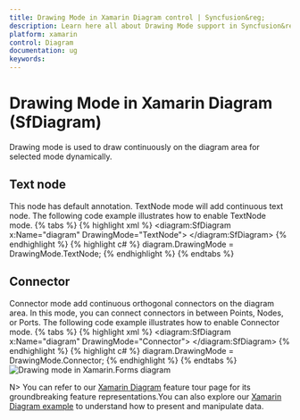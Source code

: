```yaml
---
title: Drawing Mode in Xamarin Diagram control | Syncfusion&reg;
description: Learn here all about Drawing Mode support in Syncfusion&reg; Xamarin Diagram (SfDiagram) control and more.
platform: xamarin
control: Diagram
documentation: ug
keywords: 
---
```

# Drawing Mode in Xamarin Diagram (SfDiagram)
Drawing mode is used to draw continuously on the diagram area for selected mode dynamically.

## Text node
This node has default annotation. TextNode mode will add continuous text node. The following code example illustrates how to enable TextNode mode.
{% tabs %}
{% highlight xml %}
<diagram:SfDiagram x:Name="diagram" DrawingMode="TextNode">
 </diagram:SfDiagram> 
{% endhighlight %}
{% highlight c# %}
diagram.DrawingMode = DrawingMode.TextNode;
{% endhighlight %}
{% endtabs %}

## Connector
Connector mode add continuous orthogonal connectors on the diagram area. In this mode, you can connect connectors in between Points, Nodes, or Ports. The following code example illustrates how to enable Connector mode.
{% tabs %}
{% highlight xml %}
<diagram:SfDiagram x:Name="diagram" DrawingMode="Connector">
 </diagram:SfDiagram>
{% endhighlight %}
{% highlight c# %}
diagram.DrawingMode = DrawingMode.Connector;
{% endhighlight %}
{% endtabs %}
![Drawing mode in Xamarin.Forms diagram](DrawingMode_images/DrawingMode.gif)

N> You can refer to our [Xamarin Diagram](https://www.syncfusion.com/xamarin-ui-controls/xamarin-diagram) feature tour page for its groundbreaking feature representations.You can also explore our [Xamarin Diagram example](https://github.com/syncfusion/xamarin-demos/tree/master/Forms/Diagram) to understand how to present and manipulate data.